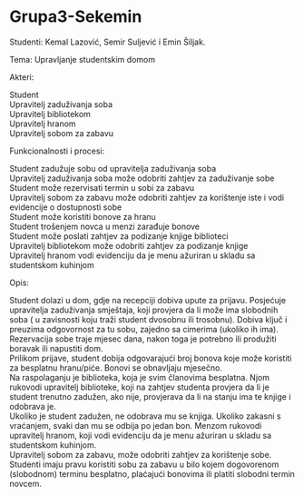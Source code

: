 # Grupa3-Sekemin
Studenti: Kemal Lazović, Semir Suljević i Emin Šiljak.

Tema: Upravljanje studentskim domom



Akteri:

  Student  
  Upravitelj zaduživanja soba  
  Upravitelj bibliotekom  
  Upravitelj hranom  
  Upravitelj sobom za zabavu
  
  
  
Funkcionalnosti i procesi:

  Student zadužuje sobu od upravitelja zaduživanja soba  
  Upravitelj zaduživanja soba može odobriti zahtjev za zaduživanje sobe  
  Student može rezervisati termin u sobi za zabavu  
  Upravitelj sobom za zabavu može odobriti zahtjev za korištenje iste i vodi evidencije o dostupnosti sobe  
  Student može koristiti bonove za hranu  
  Student trošenjem novca u menzi zarađuje bonove  
  Student može poslati zahtjev za podizanje knjige biblioteci  
  Upravitelj bibliotekom može odobriti zahtjev za podizanje knjige  
  Upravitelj hranom vodi evidenciju da je menu ažuriran u skladu sa studentskom kuhinjom
 
 
 
 
  Opis:
  
  Student dolazi u dom, gdje na recepciji dobiva upute za prijavu.
  Posjećuje upravitelja zaduživanja smještaja, koji provjera da li može ima slobodnih soba ( u zavisnosti koju traži student
  dvosobnu ili trosobnu). Dobiva ključ i preuzima odgovornost za tu sobu, zajedno sa cimerima (ukoliko ih ima).  
  Rezervacija sobe traje mjesec dana, nakon toga je potrebno ili produžiti boravak ili napustiti dom.  
  Prilikom prijave, student dobija odgovarajući broj bonova koje može koristiti za besplatnu hranu/piće. Bonovi se obnavljaju
  mjesečno.  
  Na raspolaganju je biblioteka, koja je svim članovima besplatna. Njom rukovodi upravitelj biblioteke, koji na zahtjev
  studenta provjera da li je student trenutno zadužen, ako nije, provjerava da li na stanju ima te knjige i odobrava je.  
  Ukoliko je student zadužen, ne odobrava mu se knjiga. Ukoliko zakasni s vraćanjem, svaki dan mu se odbija po jedan bon.
  Menzom rukovodi upravitelj hranom, koji vodi evidenciju da je menu ažuriran u skladu sa studentskom kuhinjom.  
  Upravitelj sobom za zabavu, može odobriti zahtjev za korištenje sobe. Studenti imaju pravu koristiti sobu za zabavu
  u bilo kojem dogovorenom (slobodnom) terminu besplatno, plaćajući bonovima ili platiti slobodni termin novcem.
  
  
  
  
